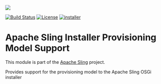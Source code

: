 [<img src="https://sling.apache.org/res/logos/sling.png"/>](https://sling.apache.org)

 [![Build Status](https://builds.apache.org/buildStatus/icon?job=Sling/sling-org-apache-sling-installer-factory-model/master)](https://builds.apache.org/job/Sling/job/sling-org-apache-sling-installer-factory-model/job/master) [![License](https://img.shields.io/badge/License-Apache%202.0-blue.svg)](https://www.apache.org/licenses/LICENSE-2.0) [![installer](https://sling.apache.org/badges/group-installer.svg)](https://github.com/apache/sling-aggregator/blob/master/docs/groups/installer.md)

# Apache Sling Installer Provisioning Model Support

This module is part of the [Apache Sling](https://sling.apache.org) project.

Provides support for the provisioning model to the Apache Sling OSGi installer
